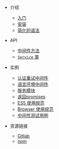 - 介绍
  - [入门]()
  - [安装](installation.md)
  - [简化的语法](simplified-syntax.md)

- API
  - [中间件方法](api/methods.md)
  - [`Service` 类](api/Service.md)

- 实例
  - [认证重试中间件](examples/auth-middleware.md)
  - [语言环境中间件](examples/locale-middleware.md)
  - [服务模块](examples/service.md)
  - [返回promises](examples/promise.md)
  - [ES5 使用规范](examples/es5.md)
  - [Browser 使用规范](examples/browser.md)
  - [中间件测试用例](examples/testing.md)

- 资源链接
  - [Gitlab](https://github.com/YanPanMichael/ferry-mw-core)
  - [npm](https://www.npmjs.com/package/@ferry-middleware/ferry-mw-core)
